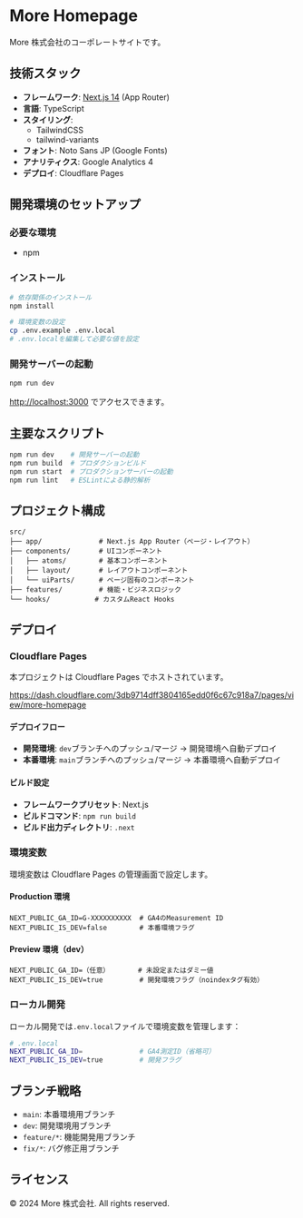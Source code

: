 # More Homepage

More 株式会社のコーポレートサイトです。

## 技術スタック

- **フレームワーク**: [Next.js 14](https://nextjs.org/) (App Router)
- **言語**: TypeScript
- **スタイリング**:
  - TailwindCSS
  - tailwind-variants
- **フォント**: Noto Sans JP (Google Fonts)
- **アナリティクス**: Google Analytics 4
- **デプロイ**: Cloudflare Pages

## 開発環境のセットアップ

### 必要な環境

- npm

### インストール

```bash
# 依存関係のインストール
npm install

# 環境変数の設定
cp .env.example .env.local
# .env.localを編集して必要な値を設定
```

### 開発サーバーの起動

```bash
npm run dev
```

[http://localhost:3000](http://localhost:3000) でアクセスできます。

## 主要なスクリプト

```bash
npm run dev    # 開発サーバーの起動
npm run build  # プロダクションビルド
npm run start  # プロダクションサーバーの起動
npm run lint   # ESLintによる静的解析
```

## プロジェクト構成

```
src/
├── app/              # Next.js App Router（ページ・レイアウト）
├── components/       # UIコンポーネント
│   ├── atoms/        # 基本コンポーネント
│   ├── layout/       # レイアウトコンポーネント
│   └── uiParts/      # ページ固有のコンポーネント
├── features/         # 機能・ビジネスロジック
└── hooks/           # カスタムReact Hooks
```

## デプロイ

### Cloudflare Pages

本プロジェクトは Cloudflare Pages でホストされています。

https://dash.cloudflare.com/3db9714dff3804165edd0f6c67c918a7/pages/view/more-homepage

#### デプロイフロー

- **開発環境**: `dev`ブランチへのプッシュ/マージ → 開発環境へ自動デプロイ
- **本番環境**: `main`ブランチへのプッシュ/マージ → 本番環境へ自動デプロイ

#### ビルド設定

- **フレームワークプリセット**: Next.js
- **ビルドコマンド**: `npm run build`
- **ビルド出力ディレクトリ**: `.next`

### 環境変数

環境変数は Cloudflare Pages の管理画面で設定します。

#### Production 環境

```
NEXT_PUBLIC_GA_ID=G-XXXXXXXXXX  # GA4のMeasurement ID
NEXT_PUBLIC_IS_DEV=false        # 本番環境フラグ
```

#### Preview 環境（dev）

```
NEXT_PUBLIC_GA_ID=（任意）       # 未設定またはダミー値
NEXT_PUBLIC_IS_DEV=true         # 開発環境フラグ（noindexタグ有効）
```

### ローカル開発

ローカル開発では`.env.local`ファイルで環境変数を管理します：

```bash
# .env.local
NEXT_PUBLIC_GA_ID=              # GA4測定ID（省略可）
NEXT_PUBLIC_IS_DEV=true         # 開発フラグ
```

## ブランチ戦略

- `main`: 本番環境用ブランチ
- `dev`: 開発環境用ブランチ
- `feature/*`: 機能開発用ブランチ
- `fix/*`: バグ修正用ブランチ

## ライセンス

© 2024 More 株式会社. All rights reserved.
